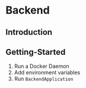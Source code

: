# Backend

## Introduction


## Getting-Started
1. Run a Docker Daemon
2. Add environment variables 
3. Run `BackendApplication`
